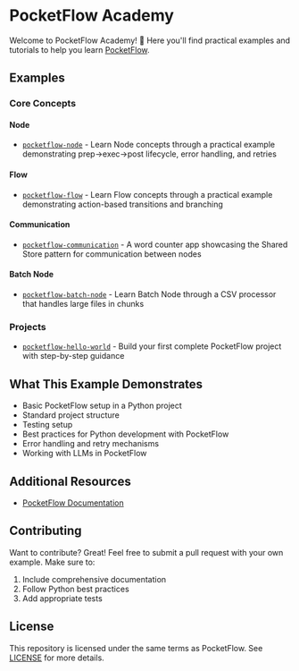 # PocketFlow Academy

Welcome to PocketFlow Academy! 👋 Here you'll find practical examples and tutorials to help you learn [PocketFlow](https://github.com/The-Pocket/PocketFlow).

## Examples

### Core Concepts
#### Node
- [`pocketflow-node`](./pocketflow-node) - Learn Node concepts through a practical example demonstrating prep->exec->post lifecycle, error handling, and retries

#### Flow
- [`pocketflow-flow`](./pocketflow-flow) - Learn Flow concepts through a practical example demonstrating action-based transitions and branching

#### Communication
- [`pocketflow-communication`](./pocketflow-communication) - A word counter app showcasing the Shared Store pattern for communication between nodes

#### Batch Node
- [`pocketflow-batch-node`](./pocketflow-batch-node) - Learn Batch Node through a CSV processor that handles large files in chunks

### Projects
- [`pocketflow-hello-world`](./pocketflow-hello-world) - Build your first complete PocketFlow project with step-by-step guidance

## What This Example Demonstrates

- Basic PocketFlow setup in a Python project
- Standard project structure
- Testing setup
- Best practices for Python development with PocketFlow
- Error handling and retry mechanisms
- Working with LLMs in PocketFlow

## Additional Resources

- [PocketFlow Documentation](https://the-pocket.github.io/PocketFlow/)

## Contributing

Want to contribute? Great! Feel free to submit a pull request with your own example. Make sure to:
1. Include comprehensive documentation
2. Follow Python best practices
3. Add appropriate tests

## License

This repository is licensed under the same terms as PocketFlow. See [LICENSE](LICENSE) for more details. 